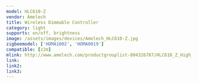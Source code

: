 ```yaml
---
model: HLC610-Z
vendor: Amelech 
title: Wireless Dimmable Controller
category: light
supports: on/off, brightness
image: /assets/images/devices/Amelech_HLC610-Z.jpg
zigbeemodel: ['HOMA1002', 'HOMA0019']
compatible: [z2m]
mlink: http://www.amelech.com/productgrouplist-804326787/HLC610_Z_High_bay_linear_light_controller.html
link: 
link2: 
link3: 
---
```

